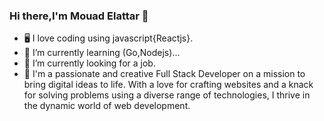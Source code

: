 ### Hi there,I'm Mouad Elattar 👋
- 🖥️ I love coding using javascript{Reactjs}.
- 🌱 I’m currently learning (Go,Nodejs)...
- 🔭 I’m currently looking for a job.
- 🚀 I'm a passionate and creative Full Stack Developer on a mission to bring digital ideas to life. With a love for crafting websites and a knack for solving problems using a diverse range of technologies, I thrive in the dynamic world of web development.
